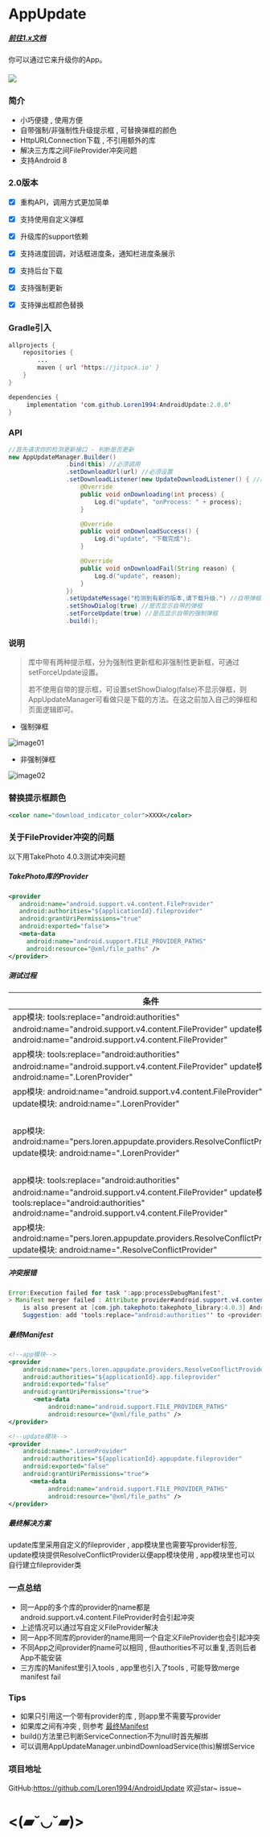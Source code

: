# AppUpdate

##### [前往1.x文档](https://github.com/Loren1994/AndroidUpdate/blob/master/README-1.x.md)

你可以通过它来升级你的App。

##### [![](https://jitpack.io/v/Loren1994/AndroidUpdate.svg)](https://jitpack.io/#Loren1994/AndroidUpdate)

### 简介

* 小巧便捷 , 使用方便
* 自带强制/非强制性升级提示框 , 可替换弹框的颜色
* HttpURLConnection下载 , 不引用额外的库
* 解决三方库之间FileProvider冲突问题
* 支持Android 8

### 2.0版本

- [x] 重构API，调用方式更加简单

- [x] 支持使用自定义弹框

- [x] 升级库的support依赖

- [x] 支持进度回调，对话框进度条，通知栏进度条展示

- [x] 支持后台下载

- [x] 支持强制更新

- [x] 支持弹出框颜色替换

### Gradle引入

```Java
allprojects {
    repositories {
        ...
        maven { url 'https://jitpack.io' }
    }
}
```
~~~~Java
dependencies {
     implementation 'com.github.Loren1994:AndroidUpdate:2.0.0'
}
~~~~

### API

```java
//首先请求你的检测更新接口 - 判断是否更新
new AppUpdateManager.Builder()
                .bind(this) //必须调用
                .setDownloadUrl(url) //必须设置
                .setDownloadListener(new UpdateDownloadListener() { //必须设置
                    @Override
                    public void onDownloading(int process) {
                        Log.d("update", "onProcess: " + process);
                    }

                    @Override
                    public void onDownloadSuccess() {
                        Log.d("update", "下载完成");
                    }

                    @Override
                    public void onDownloadFail(String reason) {
                        Log.d("update", reason);
                    }
                })
                .setUpdateMessage("检测到有新的版本,请下载升级.") //自带弹框显示的内容
                .setShowDialog(true) //是否显示自带的弹框
                .setForceUpdate(true) //是否显示自带的强制弹框
                .build();
```
### 说明

> 库中带有两种提示框，分为强制性更新框和非强制性更新框，可通过setForceUpdate设置。
>
> 若不使用自带的提示框，可设置setShowDialog(false)不显示弹框，则AppUpdateManager可看做只是下载的方法。在这之前加入自己的弹框和页面逻辑即可。

* 强制弹框

![image01](/Users/loren/Downloads/image01.png)

* 非强制弹框

![image02](/Users/loren/Downloads/image02.png)

### 替换提示框颜色

~~~~xml
<color name="download_indicator_color">XXXX</color>
~~~~

### 关于FileProvider冲突的问题

以下用TakePhoto 4.0.3测试冲突问题

##### TakePhoto库的Provider

~~~~Xml
<provider
   android:name="android.support.v4.content.FileProvider"
   android:authorities="${applicationId}.fileprovider"
   android:grantUriPermissions="true"
   android:exported="false">
   <meta-data
     android:name="android.support.FILE_PROVIDER_PATHS"
     android:resource="@xml/file_paths" />
</provider>
~~~~

##### 测试过程

| 条件                                       | 结果                            |
| ---------------------------------------- | ----------------------------- |
| app模块:                                                                                             tools:replace="android:authorities"   android:name="android.support.v4.content.FileProvider"                                                        update模块:                                                                                            android:name="android.support.v4.content.FileProvider" | ✘编译不通过                        |
| app模块:                                                                                             tools:replace="android:authorities"   android:name="android.support.v4.content.FileProvider"                                                        update模块:                                                                                            android:name=".LorenProvider" | ✔编译通过✘TakePhoto调用崩溃           |
| app模块:                                                                                             android:name="android.support.v4.content.FileProvider"                                                        update模块:                                                                                            android:name=".LorenProvider" | ✘编译不通过                        |
| app模块:                                                                                           android:name="pers.loren.appupdate.providers.ResolveConflictProvider"                                       update模块:                                                                                            android:name=".LorenProvider" | ✔编译通过✔TakePhoto调用正常✔update库正常 |
| app模块:                                                                                             tools:replace="android:authorities"   android:name="android.support.v4.content.FileProvider"                                                        update模块:                                                                          tools:replace="android:authorities"                                                                                       android:name="android.support.v4.content.FileProvider" | ✔编译通过✘TakePhoto调用崩溃           |
| app模块:                                                                                           android:name="pers.loren.appupdate.providers.ResolveConflictProvider"                                       update模块:                                                                                            android:name=".ResolveConflictProvider" | ✘编译不通过                        |

##### 冲突报错

~~~~Java
Error:Execution failed for task ':app:processDebugManifest'.
> Manifest merger failed : Attribute provider#android.support.v4.content.FileProvider@authorities value=(pers.loren.test.app.fileprovider) from AndroidManifest.xml:26:13-68
  	is also present at [com.jph.takephoto:takephoto_library:4.0.3] AndroidManifest.xml:19:13-64 value=(pers.loren.test.fileprovider).
  	Suggestion: add 'tools:replace="android:authorities"' to <provider> element at AndroidManifest.xml:24:9-32:20 to override.
~~~~

##### 最终Manifest

~~~~xml
<!--app模块-->
<provider
    android:name="pers.loren.appupdate.providers.ResolveConflictProvider"
    android:authorities="${applicationId}.app.fileprovider"
    android:exported="false"
    android:grantUriPermissions="true">
       <meta-data
           android:name="android.support.FILE_PROVIDER_PATHS"
           android:resource="@xml/file_paths" />
</provider>

<!--update模块-->
<provider
    android:name=".LorenProvider"
    android:authorities="${applicationId}.appupdate.fileprovider"
    android:exported="false"
    android:grantUriPermissions="true">
      <meta-data
           android:name="android.support.FILE_PROVIDER_PATHS"
           android:resource="@xml/file_paths" />
</provider>
~~~~

##### 最终解决方案

update库里采用自定义的fileprovider , app模块里也需要写provider标签, update模块提供ResolveConflictProvider以便app模块使用 , app模块里也可以自行建立fileprovider类

### 一点总结

* 同一App的多个库的provider的name都是android.support.v4.content.FileProvider时会引起冲突
* 上述情况可以通过写自定义FileProvider解决
* 同一App不同库的provider的name用同一个自定义FileProvider也会引起冲突
* 不同App之间provider的name可以相同 , 但authorities不可以重复,否则后者App不能安装
* 三方库的Manifest里引入tools , app里也引入了tools , 可能导致merge manifest fail

### Tips

* 如果只引用这一个带有provider的库 , 则app里不需要写provider
* 如果库之间有冲突 , 则参考 [最终Manifest]( #最终Manifest )
* build()方法里已判断ServiceConnection不为null时首先解绑
* 可以调用AppUpdateManager.unbindDownloadService(this)解绑Service

### 项目地址

GitHub:https://github.com/Loren1994/AndroidUpdate  欢迎star~ issue~




# <(▰˘◡˘▰)>



